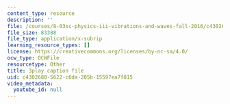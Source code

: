 ```yaml
---
content_type: resource
description: ''
file: /courses/8-03sc-physics-iii-vibrations-and-waves-fall-2016/c43026885622c6da205b15597ea7f815_T2n6fVybLcU.srt
file_size: 83388
file_type: application/x-subrip
learning_resource_types: []
license: https://creativecommons.org/licenses/by-nc-sa/4.0/
ocw_type: OCWFile
resourcetype: Other
title: 3play caption file
uid: c4302688-5622-c6da-205b-15597ea7f815
video_metadata:
  youtube_id: null
---
```

